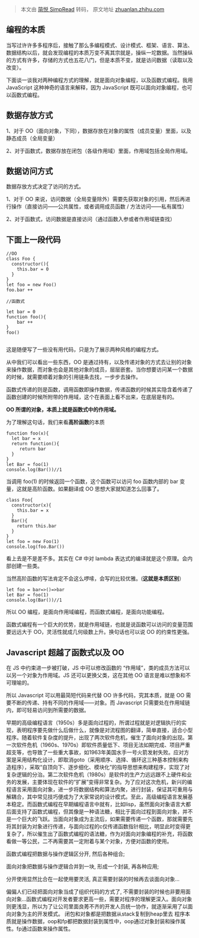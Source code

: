 > 本文由 [简悦 SimpRead](http://ksria.com/simpread/) 转码， 原文地址 [zhuanlan.zhihu.com](https://zhuanlan.zhihu.com/p/57708956)

**编程的本质**
---------

当写过许许多多程序后，接触了那么多编程模式、设计模式、框架、语言、算法、数据结构以后，就会发现编程的本质万变不离其宗就是，操纵一坨数据。当然操纵的方式有许多，存储的方式也五花八门，但是本质不变，就是访问数据（读取以及改变）。

下面谈一谈我对两种编程方式的理解，就是面向对象编程，以及函数式编程。我用 JavaScript 这种神奇的语言来解释，因为 JavaScript 既可以面向对象编程，也可以函数式编程。

数据存放方式
------

1、对于 OO（面向对象，下同），数据存放在对象的属性（成员变量）里面，以及静态成员（全局变量）

2、对于函数式，数据存放在闭包（各级作用域）里面，作用域包括全局作用域。

数据访问方式
------

数据存放方式决定了访问的方式。

1、对于 OO 来说，访问数据（全局变量除外）需要先获取对象的引用，然后再进行操作（直接访问——公共属性，或者调用成员函数 / 方法访问——私有属性）

2、对于函数式，访问数据是直接访问（通过函数入参或者作用域链查找）

下面上一段代码
-------

```
//OO
class Foo {
  constructor(){
    this.bar = 0
  }
}
let foo = new Foo()
foo.bar ++

//函数式

let bar = 0
function foo(){
    bar ++
}
foo()


```

这是随便写了一些没有用代码，只是为了展示两种风格的编程方式。

从中我们可以看出一些东西，OO 是通过持有，以及传递对象的方式去让别的对象来操作数据，而对象也会是其他对象的成员，层层嵌套。当你想要访问某一个数据的时候，就需要顺着对象的引用链条去找，一步步去操作。

函数式传递的则是函数，调用函数即操作数据，传递函数的时候其实隐含着传递了函数创建的时候所附带的作用域，这个在表面上看不出来，在底层是有的。

**OO 所谓的对象，本质上就是函数式中的作用域。**

为了理解这句话，我们来看**高阶函数**的本质

```
function foo(x){
  let bar = x
  return function(){
     return bar
  }
}
let Bar = foo(1)
console.log(Bar())//1

```

当调用 foo(1) 的时候返回一个函数，这个函数可以访问 foo 函数内部的 bar 变量，这就是高阶函数。如果翻译成 OO 思想大家就知道怎么回事了。

```
class Foo{
  constructor(x){
    this.bar = x
  }
  Bar(){
    return this.bar
  }
}
let foo = new Foo(1)
console.log(foo.Bar())

```

看上去是不是差不多。其实在 C# 中对 lambda 表达式的编译就是这个原理。会内部创建一些类。

当然高阶函数的写法肯定不会这么啰嗦，会写的比较优雅。(**这就是本质区别**）

```
let foo = bar=>()=>bar
let Bar = foo(1)
console.log(Bar())//1

```

所以 OO 编程，是面向作用域编程，而函数式编程，是面向功能编程。

函数式编程有一个巨大的优势，就是作用域链，也就是说函数可以访问的变量范围要远远大于 OO，灵活性就成几何级数上升。换句话也可以说 OO 的约束性更强。

Javascript 超越了函数式以及 OO
----------------------

在 JS 中约束进一步被打破，JS 中可以修改函数的 “作用域”，类的成员方法可以以另一个对象为作用域。JS 还可以更换父类，这在其他 OO 语言是难以想象和不可理喻的。

所以 Javascript 可以用最简短代码来代替 OO 许多代码，究其本质，就是 OO 需要不断的传递、持有不同的作用域——对象。而 Javascript 只需要处在作用域链内，即可轻易访问到所需要的数据。




早期的高级编程语言（1950s）多是面向过程的，所谓过程就是对逻辑执行的实现，表明程序要先做什么后做什么，就像是对流程图的翻译，简单直接，适合小型程序。随着软件复杂度的提升，出现了两次软件危机，催生了面向对象的出现。第一次软件危机（1960s、1970s）即软件质量低下、项目无法如期完成、项目严重超支等，也导致了一些重大事故，如1963年美国水手一号火箭发射失败。应对方案是采用结构化设计，即取消goto（采用顺序、选择、循环这三种基本控制来构造程序），采取“自顶向下、逐步细化、模块化”的指导思想来构建程序，实现了对复杂逻辑的分治。第二次软件危机（1980s）是软件的生产力远远跟不上硬件和业务的发展，主要体现在软件的“扩展”变得非常复杂。为了应对这次危机，新兴的编程语言采用面向对象，进一步将数据结构和算法内聚，进行封装，保证其可重用与解耦合，其中常见技巧便成为了大家常说的设计模式。至此，高级编程语言发展基本稳定。而函数式编程在早期编程语言中就有，比如lisp，虽然面向对象语言大都后面支持了函数式编程，但其像是一种语法糖，相比于面向过程到面向对象，并不是一个巨大的飞跃。当面向对象成为主流后，如果需要传递一个函数，那就需要先将其封装为对象进行传递，与面向过程的c仅传递函数指针相比，明显此时变得更复杂了，所以催生出了函数式编程的语法糖，作为对面向对象编程的补充，将函数看做一等公民，二不再需要其一定附着与某个对象，方便对函数的使用。

函数式编程把数据与操作逻辑区分开, 然后各种组合;

面向对象把数据与操作逻辑合并到一块, 形成一个封装, 再各种应用;

分开使用显然比合在一起使用要灵活, 真正需要封装的时候再去谈面向对象...

偏偏人们已经把面向对象当成了组织代码的方式了, 不需要封装的时候也非要用面向对象...函数式编程对开发者要求更高一些，需要对程序的理解更深入。面向对象则更浅显，所以为了让公司里面良莠不齐的开发人员统一协作，就逐渐采用了以面向对象为主的开发模式。
闭包和对象都是把数据从stack复制到heap里去
程序本质就是操作数据，oop和fp都把数据封装到属性中，oop通过对象封装和操作属性。fp通过函数来操作属性。